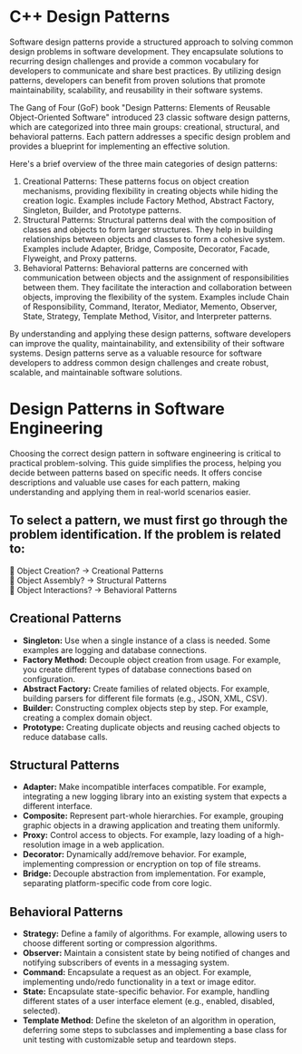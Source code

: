# C++ Design Patterns

Software design patterns provide a structured approach to solving common design problems in software development. They encapsulate solutions to recurring design challenges and provide a common vocabulary for developers to communicate and share best practices. By utilizing design patterns, developers can benefit from proven solutions that promote maintainability, scalability, and reusability in their software systems.

The Gang of Four (GoF) book "Design Patterns: Elements of Reusable Object-Oriented Software" introduced 23 classic software design patterns, which are categorized into three main groups: creational, structural, and behavioral patterns. Each pattern addresses a specific design problem and provides a blueprint for implementing an effective solution.

Here's a brief overview of the three main categories of design patterns:

1. Creational Patterns: 
These patterns focus on object creation mechanisms, providing flexibility in creating objects while hiding the creation logic. Examples include Factory Method, Abstract Factory, Singleton, Builder, and Prototype patterns.
2. Structural Patterns: 
Structural patterns deal with the composition of classes and objects to form larger structures. They help in building relationships between objects and classes to form a cohesive system. Examples include Adapter, Bridge, Composite, Decorator, Facade, Flyweight, and Proxy patterns.
3. Behavioral Patterns: 
Behavioral patterns are concerned with communication between objects and the assignment of responsibilities between them. They facilitate the interaction and collaboration between objects, improving the flexibility of the system. Examples include Chain of Responsibility, Command, Iterator, Mediator, Memento, Observer, State, Strategy, Template Method, Visitor, and Interpreter patterns.

By understanding and applying these design patterns, software developers can improve the quality, maintainability, and extensibility of their software systems. Design patterns serve as a valuable resource for software developers to address common design challenges and create robust, scalable, and maintainable software solutions.

# Design Patterns in Software Engineering

Choosing the correct design pattern in software engineering is critical to practical problem-solving. This guide simplifies the process, helping you decide between patterns based on specific needs. It offers concise descriptions and valuable use cases for each pattern, making understanding and applying them in real-world scenarios easier.

## To select a pattern, we must first go through the problem identification. If the problem is related to:

 🔸 Object Creation? → Creational Patterns<br>
 🔸 Object Assembly? → Structural Patterns<br>
 🔸 Object Interactions? → Behavioral Patterns<br>




## Creational Patterns
- **Singleton:** Use when a single instance of a class is needed. Some examples are logging and database connections.
- **Factory Method:** Decouple object creation from usage. For example, you create different types of database connections based on configuration.
- **Abstract Factory:** Create families of related objects. For example, building parsers for different file formats (e.g., JSON, XML, CSV).
- **Builder:** Constructing complex objects step by step. For example, creating a complex domain object.
- **Prototype:** Creating duplicate objects and reusing cached objects to reduce database calls.

## Structural Patterns
- **Adapter:** Make incompatible interfaces compatible. For example, integrating a new logging library into an existing system that expects a different interface.
- **Composite:** Represent part-whole hierarchies. For example, grouping graphic objects in a drawing application and treating them uniformly.
- **Proxy:** Control access to objects. For example, lazy loading of a high-resolution image in a web application.
- **Decorator:** Dynamically add/remove behavior. For example, implementing compression or encryption on top of file streams.
- **Bridge:** Decouple abstraction from implementation. For example, separating platform-specific code from core logic.

## Behavioral Patterns
- **Strategy:** Define a family of algorithms. For example, allowing users to choose different sorting or compression algorithms.
- **Observer:** Maintain a consistent state by being notified of changes and notifying subscribers of events in a messaging system.
- **Command:** Encapsulate a request as an object. For example, implementing undo/redo functionality in a text or image editor.
- **State:** Encapsulate state-specific behavior. For example, handling different states of a user interface element (e.g., enabled, disabled, selected).
- **Template Method:** Define the skeleton of an algorithm in operation, deferring some steps to subclasses and implementing a base class for unit testing with customizable setup and teardown steps.

